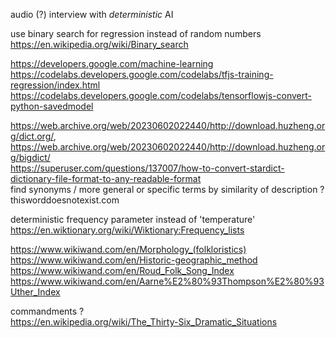 
audio (?) interview with _deterministic_ AI  

use binary search for regression instead of random numbers  
https://en.wikipedia.org/wiki/Binary_search  

https://developers.google.com/machine-learning  
https://codelabs.developers.google.com/codelabs/tfjs-training-regression/index.html  
https://codelabs.developers.google.com/codelabs/tensorflowjs-convert-python-savedmodel  

https://web.archive.org/web/20230602022440/http://download.huzheng.org/dict.org/, https://web.archive.org/web/20230602022440/http://download.huzheng.org/bigdict/  
https://superuser.com/questions/137007/how-to-convert-stardict-dictionary-file-format-to-any-readable-format  
find synonyms / more general or specific terms by similarity of description ?  
thisworddoesnotexist.com

deterministic frequency parameter instead of 'temperature'  
https://en.wiktionary.org/wiki/Wiktionary:Frequency_lists

https://www.wikiwand.com/en/Morphology_(folkloristics)  
https://www.wikiwand.com/en/Historic-geographic_method  
https://www.wikiwand.com/en/Roud_Folk_Song_Index  
https://www.wikiwand.com/en/Aarne%E2%80%93Thompson%E2%80%93Uther_Index  
  
commandments ?  
https://en.wikipedia.org/wiki/The_Thirty-Six_Dramatic_Situations  